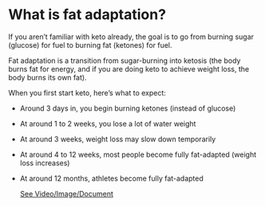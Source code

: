 # What is fat adaptation?

If you aren’t familiar with keto already, the goal is to go from burning sugar (glucose) for fuel to burning fat (ketones) for fuel.

Fat adaptation is a transition from sugar-burning into ketosis (the body burns fat for energy, and if you are doing keto to achieve weight loss, the body burns its own fat).

When you first start keto, here’s what to expect:

- Around 3 days in, you begin burning ketones (instead of glucose)

- At around 1 to 2 weeks, you lose a lot of water weight

- At around 3 weeks, weight loss may slow down temporarily

- At around 4 to 12 weeks, most people become fully fat-adapted (weight loss increases)

- At around 12 months, athletes become fully fat-adapted

     [See Video/Image/Document](https://hls-player.drberg.com/asset?path=migrated-assets/how-to-really-become-fat-adapted)